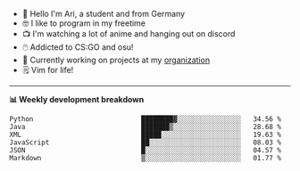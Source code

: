 * 👋 Hello I'm Ari, a student and from Germany
* 🤓 I like to program in my freetime
* 📺 I'm watching a lot of anime and hanging out on discord
* 🖱️ Addicted to CS:GO and osu!
* 👷 Currently working on projects at my [organization](https://github.com/aridevelopment-de)
* 🗒️ Vim for life!

<hr />

**📊 Weekly development breakdown**

<!--START_SECTION:waka-->

```text
Python                           ████████▓░░░░░░░░░░░░░░░░   34.56 %
Java                             ███████▒░░░░░░░░░░░░░░░░░   28.68 %
XML                              █████░░░░░░░░░░░░░░░░░░░░   19.63 %
JavaScript                       ██░░░░░░░░░░░░░░░░░░░░░░░   08.03 %
JSON                             █░░░░░░░░░░░░░░░░░░░░░░░░   04.57 %
Markdown                         ▒░░░░░░░░░░░░░░░░░░░░░░░░   01.77 %
```

<!--END_SECTION:waka-->
